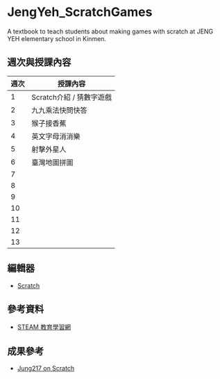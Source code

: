 # JengYeh_ScratchGames
A textbook to teach students about making games with scratch  at JENG YEH elementary school in Kinmen.

## 週次與授課內容

| 週次 | 授課內容                       |
| ---- | ------------------------------ |
| 1    | Scratch介紹 / 猜數字遊戲 |
| 2    | 九九乘法快問快答 |
| 3    | 猴子接香蕉 |
| 4    | 英文字母消消樂 |
| 5    | 射擊外星人 |
| 6    | 臺灣地圖拼圖 |
| 7    |  |
| 8    |  |
| 9    |  |
| 10   |  |
| 11   |  |
| 12   |  |
| 13   |  |

## 編輯器
- [Scratch](https://scratch.mit.edu/)

## 參考資料
- [STEAM 教育學習網](https://steam.oxxostudio.tw/category/scratch/index.html)

## 成果參考
* [Jung217 on Scratch](https://scratch.mit.edu/users/Jung217/)

